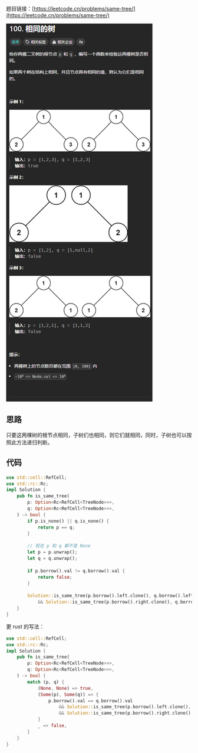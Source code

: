 题目链接：[https://leetcode.cn/problems/same-tree/](https://leetcode.cn/problems/same-tree/)

![](../../../../../images/2024/1732781601495-081ecc37-bb65-403d-9815-7afbf12c457c.png)

## 思路
只要这两棵树的根节点相同，子树们也相同，则它们就相同，同时，子树也可以按照此方法递归判断。

## 代码
```rust
use std::cell::RefCell;
use std::rc::Rc;
impl Solution {
    pub fn is_same_tree(
        p: Option<Rc<RefCell<TreeNode>>>,
        q: Option<Rc<RefCell<TreeNode>>>,
    ) -> bool {
        if p.is_none() || q.is_none() {
            return p == q;
        }

        // 现在 p 和 q 都不是 None
        let p = p.unwrap();
        let q = q.unwrap();

        if p.borrow().val != q.borrow().val {
            return false;
        }

        Solution::is_same_tree(p.borrow().left.clone(), q.borrow().left.clone())
            && Solution::is_same_tree(p.borrow().right.clone(), q.borrow().right.clone())
    }
}
```

更 rust 的写法：

```rust
use std::cell::RefCell;
use std::rc::Rc;
impl Solution {
    pub fn is_same_tree(
        p: Option<Rc<RefCell<TreeNode>>>,
        q: Option<Rc<RefCell<TreeNode>>>,
    ) -> bool {
        match (p, q) {
            (None, None) => true,
            (Some(p), Some(q)) => {
                p.borrow().val == q.borrow().val
                    && Solution::is_same_tree(p.borrow().left.clone(), q.borrow().left.clone())
                    && Solution::is_same_tree(p.borrow().right.clone(), q.borrow().right.clone())
            }
            _ => false,
        }
    }
}
```

